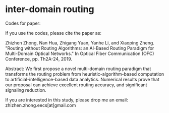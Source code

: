 # inter-domain routing

Codes for paper:

If you use the codes, please cite the paper as:

Zhizhen Zhong, Nan Hua, Zhigang Yuan, Yanhe Li, and Xiaoping Zheng. "Routing without Routing Algorithms: an AI-Based Routing Paradigm for Multi-Domain Optical Networks." In Optical Fiber Communication (OFC) Conference, pp. Th2A-24, 2019.

Abstract: We first propose a novel multi-domain routing paradigm that transforms the routing problem from heuristic-algorithm-based computation to artificial-intelligence-based data analytics. Numerical results prove that our proposal can achieve excellent routing accuracy, and significant signaling reduction.

If you are interested in this study, please drop me an email: zhizhen.zhong.eecs[at]gmail.com


